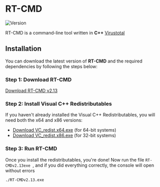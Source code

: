 # RT-CMD

<p align="cente">
  <img src="https://img.shields.io/badge/Version-2.13-blue.svg" alt="Version">
</p>

RT-CMD is a command-line tool written in **C++**
[Virustotal](https://www.virustotal.com/gui/file/f04d2ef1357d82cbefdb7866d881f1a9417ca1f6e3986dc6d28aadc36eac2faf?nocache=1)
## Installation

You can download the latest version of **RT-CMD** and the required dependencies by following the steps below:

### Step 1: Download RT-CMD

[Download RT-CMD v2.13](https://github.com/retrojan/rt-cmd/releases/download/cmd/RT-CMDv2.13.exe)

### Step 2: Install Visual C++ Redistributables

If you haven't already installed the Visual C++ Redistributables, you will need both the x64 and x86 versions:

- [Download VC_redist.x64.exe](https://github.com/retrojan/rt-cmd/releases/download/rt-cmd/VC_redist.x64.exe) (for 64-bit systems)
- [Download VC_redist.x86.exe](https://github.com/retrojan/rt-cmd/releases/download/rt-cmd/VC_redist.x86.exe) (for 32-bit systems)

### Step 3: Run RT-CMD

Once you install the redistributables, you're done! Now run the file `RT-CMDv2.13exe `, and if you did everything correctly, the console will open without errors

```bash
./RT-CMDv2.13.exe
```
